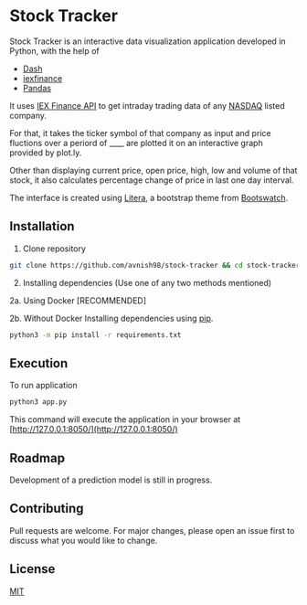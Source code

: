 # Stock Tracker

Stock Tracker is an interactive data visualization application developed in Python, with the help of 

* [Dash](https://github.com/plotly/dash)  
* [iexfinance](https://github.com/addisonlynch/iexfinance)
* [Pandas](https://github.com/pandas-dev/pandas)

It uses [IEX Finance API](https://iextrading.com/developer/) to get intraday trading data of any [NASDAQ](https://www.nasdaq.com/) listed company.  

For that, it takes the ticker symbol of that company as input and price fluctions over a periord of ____ are plotted it on an interactive graph provided by plot.ly. 
 
Other than displaying current price, open price, high, low and volume of that stock, it also calculates percentage change of price in last one day interval. 

The interface is created using [Litera](https://bootswatch.com/litera/), a bootstrap theme from [Bootswatch](https://bootswatch.com/litera/).

## Installation 

1. Clone repository
```bash
git clone https://github.com/avnish98/stock-tracker && cd stock-tracker/
```  

2. Installing dependencies (Use one of any two methods mentioned)

2a. Using Docker [RECOMMENDED]

2b. Without Docker
Installing dependencies using [pip](https://pip.pypa.io/en/stable/).

```bash
python3 -m pip install -r requirements.txt
```  

## Execution  

To run application 

```bash
python3 app.py
``` 
This command will execute the application in your browser at [http://127.0.0.1:8050/](http://127.0.0.1:8050/)

## Roadmap

Development of a prediction model is still in progress. 

## Contributing
Pull requests are welcome. For major changes, please open an issue first to discuss what you would like to change.


## License
[MIT](https://choosealicense.com/licenses/mit/)